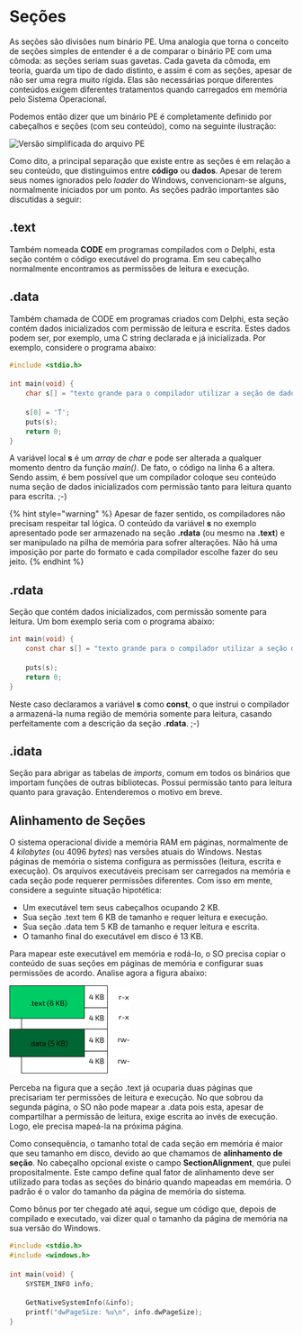 # Seções

As seções são divisões num binário PE. Uma analogia que torna o conceito de seções simples de entender é a de comparar o binário PE com uma cômoda: as seções seriam suas gavetas. Cada gaveta da cômoda, em teoria, guarda um tipo de dado distinto, e assim é com as seções, apesar de não ser uma regra muito rígida. Elas são necessárias porque diferentes conteúdos exigem diferentes tratamentos quando carregados em memória pelo Sistema Operacional.

Podemos então dizer que um binário PE é completamente definido por cabeçalhos e seções (com seu conteúdo), como na seguinte ilustração:

![Versão simplificada do arquivo PE](../.gitbook/assets/cabsec\_fig3.png)

Como dito, a principal separação que existe entre as seções é em relação a seu conteúdo, que distinguimos entre **código** ou **dados**. Apesar de terem seus nomes ignorados pelo _loader_ do Windows, convencionam-se alguns, normalmente iniciados por um ponto. As seções padrão importantes são discutidas a seguir:

## .text

Também nomeada **CODE** em programas compilados com o Delphi, esta seção contém o código executável do programa. Em seu cabeçalho normalmente encontramos as permissões de leitura e execução.

## .data

Também chamada de CODE em programas criados com Delphi, esta seção contém dados inicializados com permissão de leitura e escrita. Estes dados podem ser, por exemplo, uma C string declarada e já inicializada. Por exemplo, considere o programa abaixo:

```c
#include <stdio.h>

int main(void) {
    char s[] = "texto grande para o compilador utilizar a seção de dados";

    s[0] = 'T';
    puts(s);
    return 0;
}
```

A variável local **s** é um _array_ de _char_ e pode ser alterada a qualquer momento dentro da função _main()_. De fato, o código na linha 6 a altera. Sendo assim, é bem possível que um compilador coloque seu conteúdo numa seção de dados inicializados com permissão tanto para leitura quanto para escrita. ;-)

{% hint style="warning" %}
Apesar de fazer sentido, os compiladores não precisam respeitar tal lógica. O conteúdo da variável **s** no exemplo apresentado pode ser armazenado na seção **.rdata** (ou mesmo na **.text**) e ser manipulado na pilha de memória para sofrer alterações. Não há uma imposição por parte do formato e cada compilador escolhe fazer do seu jeito.
{% endhint %}

## .rdata

Seção que contém dados inicializados, com permissão somente para leitura. Um bom exemplo seria com o programa abaixo:

```c
int main(void) {
    const char s[] = "texto grande para o compilador utilizar a seção de dados";

    puts(s);
    return 0;
}
```

Neste caso declaramos a variável **s** como **const**, o que instrui o compilador a armazená-la numa região de memória somente para leitura, casando perfeitamente com a descrição da seção **.rdata**. ;-)

## .idata

Seção para abrigar as tabelas de _imports_, comum em todos os binários que importam funções de outras bibliotecas. Possui permissão tanto para leitura quanto para gravação. Entenderemos o motivo em breve.

## Alinhamento de Seções

O sistema operacional divide a memória RAM em páginas, normalmente de 4 _kilobytes_ (ou 4096 _bytes_) nas versões atuais do Windows. Nestas páginas de memória o sistema configura as permissões (leitura, escrita e execução). Os arquivos executáveis precisam ser carregados na memória e cada seção pode requerer permissões diferentes. Com isso em mente, considere a seguinte situação hipotética:

* Um executável tem seus cabeçalhos ocupando 2 KB.
* Sua seção .text tem 6 KB de tamanho e requer leitura e execução.
* Sua seção .data tem 5 KB de tamanho e requer leitura e escrita.
* O tamanho final do executável em disco é 13 KB.

Para mapear este executável em memória e rodá-lo, o SO precisa copiar o conteúdo de suas seções em páginas de memória e configurar suas permissões de acordo. Analise agora a figura abaixo:

![Mapeamento de seções em memória](<../.gitbook/assets/alinhamento (1).png>)

Perceba na figura que a seção .text já ocuparia duas páginas que precisariam ter permissões de leitura e execução. No que sobrou da segunda página, o SO não pode mapear a .data pois esta, apesar de compartilhar a permissão de leitura, exige escrita ao invés de execução. Logo, ele precisa mapeá-la na próxima página.

Como consequência, o tamanho total de cada seção em memória é maior que seu tamanho em disco, devido ao que chamamos de **alinhamento de seção**. No cabeçalho opcional existe o campo **SectionAlignment**, que pulei propositalmente. Este campo define qual fator de alinhamento deve ser utilizado para todas as seções do binário quando mapeadas em memória. O padrão é o valor do tamanho da página de memória do sistema.

Como bônus por ter chegado até aqui, segue um código que, depois de compilado e executado, vai dizer qual o tamanho da página de memória na sua versão do Windows.

```c
#include <stdio.h>
#include <windows.h>

int main(void) {
    SYSTEM_INFO info;

    GetNativeSystemInfo(&info);    
    printf("dwPageSize: %u\n", info.dwPageSize);
}
```
